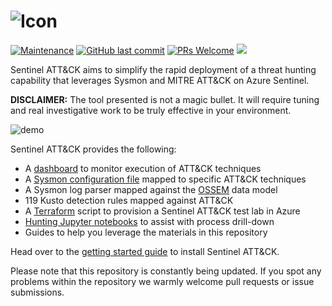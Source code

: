 ![Icon](https://github.com/netevert/sentinel-attack/blob/master/docs/logo.png)
=========

[![Maintenance](https://img.shields.io/maintenance/yes/2019.svg?style=flat-square)]()
[![GitHub last commit](https://img.shields.io/github/last-commit/BlueTeamToolkit/sentinel-attack.svg?style=flat-square)](https://github.com/BlueTeamToolkit/sentinel-attack/commit/master)
[![PRs Welcome](https://img.shields.io/badge/PRs-welcome-brightgreen.svg?style=flat-square)](http://makeapullrequest.com)
[![](https://img.shields.io/badge/2019-DEF%20CON%2027-blueviolet?style=flat-square)](https://cloud-village.org/)

Sentinel ATT&CK aims to simplify the rapid deployment of a threat hunting capability that leverages Sysmon and MITRE ATT&CK on Azure Sentinel.

**DISCLAIMER:** The tool presented is not a magic bullet. It will require tuning and real investigative work to be truly effective in your environment.

 ![demo](https://github.com/BlueTeamToolkit/sentinel-attack/blob/defcon/docs/demo.gif)

 Sentinel ATT&CK provides the following:
 - A [dashboard](https://github.com/BlueTeamToolkit/sentinel-attack/blob/defcon/dashboards/attack_telemetry.json) to monitor execution of ATT&CK techniques 
 - A [Sysmon configuration file](https://github.com/BlueTeamToolkit/sentinel-attack/blob/defcon/sysmonconfig.xml) mapped to specific ATT&CK techniques  
 - A Sysmon log parser mapped against the [OSSEM](https://github.com/Cyb3rWard0g/OSSEM) data model
 - 119 Kusto detection rules mapped against ATT&CK
 - A [Terraform](https://www.terraform.io/) script to provision a Sentinel ATT&CK test lab in Azure
 - [Hunting Jupyter notebooks](https://github.com/BlueTeamToolkit/sentinel-attack/tree/defcon/hunting) to assist with process drill-down 
 - Guides to help you leverage the materials in this repository

Head over to the [getting started guide](https://github.com/BlueTeamToolkit/sentinel-attack/tree/defcon/guides/getting-started.md) to install Sentinel ATT&CK.

Please note that this repository is constantly being updated. If you spot any problems within the repository we warmly welcome pull requests or issue submissions.
